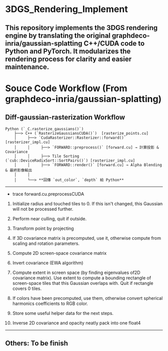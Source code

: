 # 3DGS_Rendering_Implement
This repository implements the 3DGS rendering engine by translating the original graphdeco-inria/gaussian-splatting C++/CUDA code to Python and PyTorch. It modularizes the rendering process for clarity and easier maintenance.
---

# Souce Code Workflow (From graphdeco-inria/gaussian-splatting)

## Diff-gaussian-rasterization Workflow

```
Python (`_C.rasterize_gaussians()`)
    ├──> C++ (`RasterizeGaussiansCUDA()`)  [rasterize_points.cu]
    │     ├──> `CudaRasterizer::Rasterizer::forward()` [rasterizer_impl.cu]
    │     │     ├──> `FORWARD::preprocess()` [forward.cu] → 計算投影 & Covariance
    │     │     ├──> Tile Sorting (`cub::DeviceRadixSort::SortPairs()`) [rasterizer_impl.cu]
    │     │     ├──> `FORWARD::render()` [forward.cu] → Alpha Blending & 最終影像輸出
    │     │
    │     └──> **回傳 `out_color`, `depth` 給 Python**
```
---
- trace forward.cu.preprocessCUDA 
1. Initialize radius and touched tiles to 0. If this isn't changed, this Gaussian will not be processed further.

2. Perform near culling, quit if outside.

3. Transform point by projecting

4. If 3D covariance matrix is precomputed, use it, otherwise compute from scaling and rotation parameters. 

5. Compute 2D screen-space covariance matrix

6. Invert covariance (EWA algorithm)

7. Compute extent in screen space (by finding eigenvalues of2D covariance matrix). Use extent to compute a bounding rectangle of screen-space tiles that this Gaussian overlaps with. Quit if rectangle covers 0 tiles. 

8. If colors have been precomputed, use them, otherwise convert spherical harmonics coefficients to RGB color.

9. Store some useful helper data for the next steps.

10. Inverse 2D covariance and opacity neatly pack into one float4

---
## Others: To be finish

